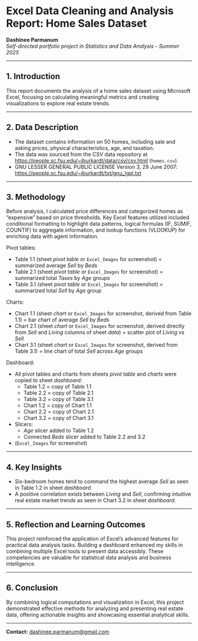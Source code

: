 # Excel Data Cleaning and Analysis Report: Home Sales Dataset

**Dashinee Parmanum**  
*Self-directed portfolio project in Statistics and Data Analysis - Summer 2025*

---
## 1. Introduction
This report documents the analysis of a home sales dataset using Microsoft Excel, focusing on calculating meaningful metrics and creating visualizations to explore real estate trends.

---
## 2. Data Description
- The dataset contains information on 50 homes, including sale and asking prices, physical characteristics, age, and taxation.
- The data was sourced from the CSV data repository at https://people.sc.fsu.edu/~jburkardt/data/csv/csv.html (`homes.csv`).
- GNU LESSER GENERAL PUBLIC LICENSE Version 3, 29 June 2007: https://people.sc.fsu.edu/~jburkardt/txt/gnu_lgpl.txt

---
## 3. Methodology
Before analysis, I calculated price differences and categorized homes as “expensive” based on price thresholds. Key Excel features utilized included conditional formatting to highlight data patterns, logical formulas (IF, SUMIF, COUNTIF) to aggregate information, and lookup functions (VLOOKUP) for enriching data with agent information.

Pivot tables:  
- Table 1.1 (sheet *pivot table* or `Excel_Images` for screenshot) = summarized average *Sell* by *Beds* 
- Table 2.1 (sheet *pivot table* or `Excel_Images` for screenshot) = summarized total *Taxes* by *Age* groups 
- Table 3.1 (sheet *pivot table* or `Excel_Images` for screenshot) = summarized total *Sell* by *Age* group
  
Charts:  
- Chart 1.1 (sheet *chart* or `Excel_Images` for screenshot, derived from Table 1.1) = bar chart of average *Sell* by *Beds*  
- Chart 2.1 (sheet *chart* or `Excel_Images` for screenshot, derived directly from *Sell* and *Living* columns of sheet *data*) = scatter plot of *Living* vs *Sell*
- Chart 3.1 (sheet *chart* or `Excel_Images` for screenshot, derived from Table 3.1) = line chart of total *Sell* across *Age* groups

Dashboard:  
- All pivot tables and charts from sheets *pivot table* and *charts* were copied to sheet *dashboard*:
    - Table 1.2 = copy of Table 1.1
    - Table 2.2 = copy of Table 2.1
    - Table 3.2 = copy of Table 3.1
    - Chart 1.2 = copy of Chart 1.1
    - Chart 2.2 = copy of Chart 2.1
    - Chart 3.2 = copy of Chart 3.1
- Slicers:  
  - *Age* slicer added to Table 1.2
  - Connected *Beds* slicer added to Table 2.2 and 3.2  
- (`Excel_Images` for screenshot)
---
## 4. Key Insights
- Six-bedroom homes tend to command the highest average *Sell* as seen in Table 1.2 in sheet *dashboard*.
- A positive correlation exists between *Living* and *Sell*, confirming intuitive real estate market trends as seen in Chart 3.2 in sheet *dashboard*.

---
## 5. Reflection and Learning Outcomes
This project reinforced the application of Excel’s advanced features for practical data analysis tasks. Building a dashboard enhanced my skills in combining multiple Excel tools to present data accessibly. These competencies are valuable for statistical data analysis and business intelligence.

---
## 6. Conclusion
By combining logical computations and visualization in Excel, this project demonstrated effective methods for analyzing and presenting real estate data, offering actionable insights and showcasing essential analytical skills.

---
**Contact:** dashinee.parmanum@gmail.com
  
